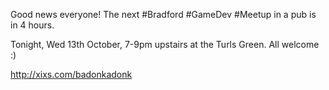 Good news everyone! The next #Bradford #GameDev #Meetup in a pub is in 4 hours.

Tonight, Wed 13th October, 7-9pm upstairs at the Turls Green. All welcome :)

http://xixs.com/badonkadonk 